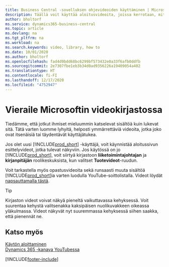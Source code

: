 ```yaml
---
title: Business Central -sovelluksen ohjevideoiden käyttäminen | Microsoft Docs
description: Täällä voit käyttää aloitusvideoita, joissa kerrotaan, miten yleisiä tehtäviä suoritetaan.
author: bholtorf
ms.service: dynamics365-business-central
ms.topic: article
ms.devlang: na
ms.tgt_pltfrm: na
ms.workload: na
ms.search.keywords: video, library, how to
ms.date: 10/01/2020
ms.author: bholtorf
ms.openlocfilehash: fad4d9bdd68bc6299bf573432e0a33f6afb0ddfb
ms.sourcegitcommit: 2e7307fbe1eb3b34d0ad9356226a19409054a402
ms.translationtype: HT
ms.contentlocale: fi-FI
ms.lasthandoff: 12/17/2020
ms.locfileid: "4752947"
---
```

# <a name="visit-our-video-library"></a>Vieraile Microsoftin videokirjastossa

Tiedämme, että jotkut ihmiset mieluummin katselevat sisältöä kuin lukevat sitä. Tätä varten luomme lyhyitä, helposti ymmärrettäviä videoita, jotka joko ovat itsenäisiä tai täydentävät käyttäjätukea.  

Jos olet uusi [!INCLUDE[prod_short](includes/prod_short.md)] -käyttäjä, voit käynnistää aloitussivun esittelyvideot, jotka tulevat näkyviin. Jos käytössä on jo [!INCLUDE[prod_short](includes/prod_short.md)], voit siirtyä kirjastoon **liiketoimintajohtajan** ja **kirjanpitäjän** roolikeskuksista, kun valitset **Tuotevideot**-ruudun.  

Voit tarkastella myös opastusvideoita sekä runsaasti muuta sisältöä [!INCLUDE[prod_short](includes/prod_short.md)]ia varten luodulla YouTube-soittolistalla. Videot löydät [napsauttamalla tästä](https://go.microsoft.com/fwlink/?linkid=851533).

> [!Tip]  
> Kirjaston videot voivat näkyä pieneltä vaikuttavassa kehyksessä. Voit suurentaa kehystä valitsenakka kaksipäisen nuolikuvakkeen oikeassa yläkulmassa. Videot näkyvät nyt suuremmassa kehyksessä siihen saakka, että pienennät ne.

## <a name="see-also"></a>Katso myös

[Käytön aloittaminen](product-get-started.md)  
[Dynamics 365 -kanava YouTubessa](https://www.youtube.com/channel/UCJGCg4rB3QSs8y_1FquelBQ)  


[!INCLUDE[footer-include](includes/footer-banner.md)]